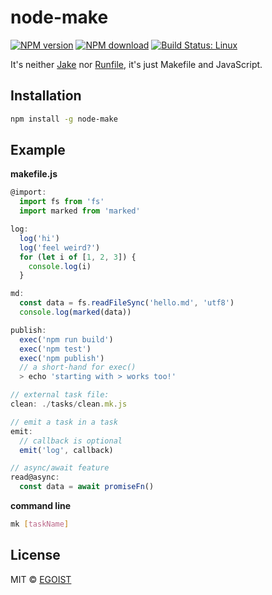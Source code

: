 # node-make

[![NPM version](https://img.shields.io/npm/v/node-make.svg?style=flat-square)](https://www.npmjs.com/package/node-make)
[![NPM download](https://img.shields.io/npm/dm/node-make.svg?style=flat-square)](https://www.npmjs.com/package/node-make)
[![Build Status: Linux](https://travis-ci.org/egoist/node-make.svg?branch=master)](https://travis-ci.org/egoist/node-make)

It's neither [Jake](http://jakejs.com/) nor [Runfile](https://github.com/runfile/runfile), it's just Makefile and JavaScript.

## Installation

```bash
npm install -g node-make
```

## Example

**makefile.js**

```javascript
@import:
  import fs from 'fs'
  import marked from 'marked'

log:
  log('hi')
  log('feel weird?')
  for (let i of [1, 2, 3]) {
    console.log(i)
  }

md:
  const data = fs.readFileSync('hello.md', 'utf8')
  console.log(marked(data))

publish:
  exec('npm run build')
  exec('npm test')
  exec('npm publish')
  // a short-hand for exec()
  > echo 'starting with > works too!'

// external task file:
clean: ./tasks/clean.mk.js

// emit a task in a task
emit:
  // callback is optional
  emit('log', callback)

// async/await feature
read@async:
  const data = await promiseFn()
```

**command line**

```bash
mk [taskName]
```

## License

MIT &copy; [EGOIST](https://github.com/egoist)
